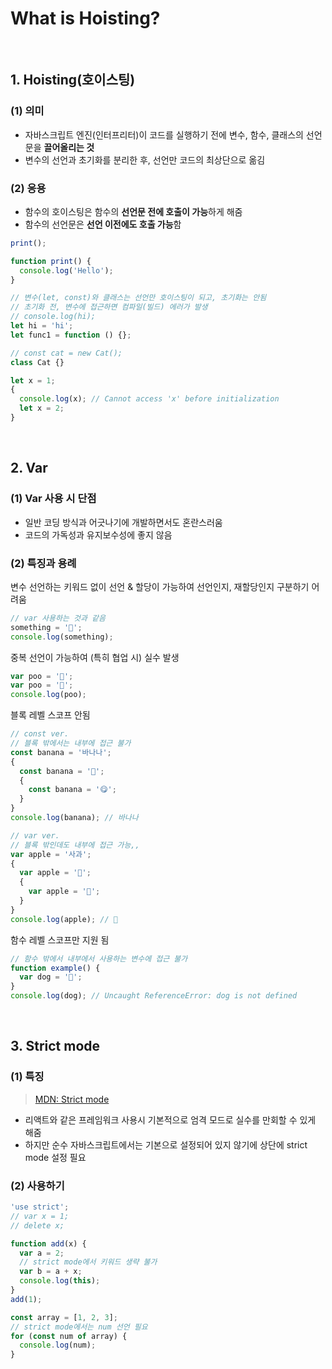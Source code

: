 # What is Hoisting?

<br/>

## 1. Hoisting(호이스팅)

### (1) 의미

- 자바스크립트 엔진(인터프리터)이 코드를 실행하기 전에 변수, 함수, 클래스의 선언문을 **끌어올리는 것**
- 변수의 선언과 초기화를 분리한 후, 선언만 코드의 최상단으로 옮김

### (2) 응용

- 함수의 호이스팅은 함수의 **선언문 전에 호출이 가능**하게 해줌
- 함수의 선언문은 **선언 이전에도 호출 가능**함

```javascript
print();

function print() {
  console.log('Hello');
}
```

```javascript
// 변수(let, const)와 클래스는 선언만 호이스팅이 되고, 초기화는 안됨
// 초기화 전, 변수에 접근하면 컴파일(빌드) 에러가 발생
// console.log(hi);
let hi = 'hi';
let func1 = function () {};

// const cat = new Cat();
class Cat {}

let x = 1;
{
  console.log(x); // Cannot access 'x' before initialization
  let x = 2;
}
```

<br/>

## 2. Var

### (1) Var 사용 시 단점

- 일반 코딩 방식과 어긋나기에 개발하면서도 혼란스러움
- 코드의 가독성과 유지보수성에 좋지 않음

### (2) 특징과 용례

변수 선언하는 키워드 없이 선언 & 할당이 가능하여 선언인지, 재할당인지 구분하기 어려움

```javascript
// var 사용하는 것과 같음
something = '💩';
console.log(something);
```

중복 선언이 가능하여 (특히 협업 시) 실수 발생

```javascript
var poo = '💩';
var poo = '💩';
console.log(poo);
```

블록 레벨 스코프 안됨

```javascript
// const ver.
// 블록 밖에서는 내부에 접근 불가
const banana = '바나나';
{
  const banana = '🍌';
  {
    const banana = '😋';
  }
}
console.log(banana); // 바나나

// var ver.
// 블록 밖인데도 내부에 접근 가능,,
var apple = '사과';
{
  var apple = '🍎';
  {
    var apple = '🍏';
  }
}
console.log(apple); // 🍏
```

함수 레벨 스코프만 지원 됨

```javascript
// 함수 밖에서 내부에서 사용하는 변수에 접근 불가
function example() {
  var dog = '🦮';
}
console.log(dog); // Uncaught ReferenceError: dog is not defined
```

<br/>

## 3. Strict mode

### (1) 특징

> [MDN: Strict mode](https://developer.mozilla.org/en-US/docs/Web/JavaScript/Reference/Strict_mode)

- 리액트와 같은 프레임워크 사용시 기본적으로 엄격 모드로 실수를 만회할 수 있게 해줌
- 하지만 순수 자바스크립트에서는 기본으로 설정되어 있지 않기에 상단에 strict mode 설정 필요

### (2) 사용하기

```javascript
'use strict';
// var x = 1;
// delete x;

function add(x) {
  var a = 2;
  // strict mode에서 키워드 생략 불가
  var b = a + x;
  console.log(this);
}
add(1);

const array = [1, 2, 3];
// strict mode에서는 num 선언 필요
for (const num of array) {
  console.log(num);
}
```
